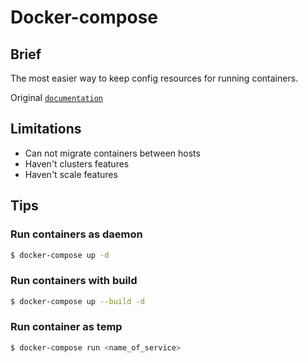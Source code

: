 # Docker-compose

## Brief

The most easier way to keep config resources for running containers.

Original [`documentation`](https://docs.docker.com/compose/)

## Limitations

* Can not migrate containers between hosts
* Haven't clusters features
* Haven't scale features

## Tips

### Run containers as daemon

```bash
$ docker-compose up -d
```

### Run containers with build

```bash
$ docker-compose up --build -d
```

### Run container as temp
```bash
$ docker-compose run <name_of_service>
```

